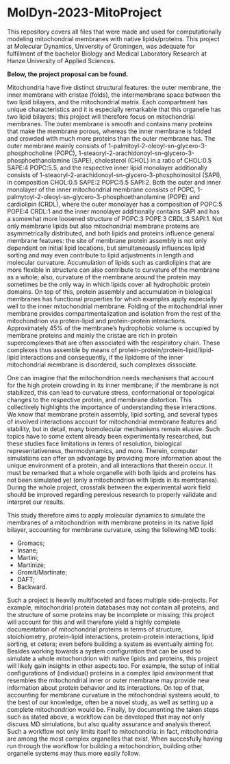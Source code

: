 # MolDyn-2023-MitoProject
This repository covers all files that were made and used for computationally modeling mitochondrial membranes with native lipids/proteins. This project at Molecular Dynamics, University of Groningen, was adequate for fulfillment of the bachelor Biology and Medical Laboratory Research at Hanze University of Applied Sciences.

**Below, the project proposal can be found.**

Mitochondria have five distinct structural features: the outer membrane, the inner membrane with cristae (folds), the intermembrane space between the two lipid bilayers, and the mitochondrial matrix. Each compartment has unique characteristics and it is especially remarkable that this organelle has two lipid bilayers; this project will therefore focus on mitochondrial membranes. The outer membrane is smooth and contains many proteins that make the membrane porous, whereas the inner membrane is folded and crowded with much more proteins than the outer membrane has. The outer membrane mainly consists of 1-palmitoyl-2-oleoyl-sn-glycero-3-phosphocholine (POPC), 1-steaoryl-2-arachidonoyl-sn-glycero-3-phosphoethanolamine (SAPE), cholesterol (CHOL) in a ratio of CHOL:0.5 SAPE:4 POPC:5.5, and the respective inner lipid monolayer additionally consists of 1-steaoryl-2-arachidonoyl-sn-glycero-3-phosphoinositol (SAPI), in composition CHOL:0.5 SAPE:2 POPC:5.5 SAPI:2. Both the outer and inner monolayer of the inner mitochondrial membrane consists of POPC, 1-palmytoyl-2-oleoyl-sn-glycero-3-phosphoethanolamine (POPE) and cardiolipin (CRDL), where the outer monolayer has a composition of POPC:5 POPE:4 CRDL:1 and the inner monolayer additionally contains SAPI and has a somewhat more loosened structure of POPC:3 POPE:3 CRDL:3 SAPI:1. Not only membrane lipids but also mitochondrial membrane proteins are asymmetrically distributed, and both lipids and proteins influence general membrane features: the site of membrane protein assembly is not only dependent on initial lipid locations, but simultaneously influences lipid sorting and may even contribute to lipid adjustments in length and molecular curvature. Accumulation of lipids such as cardiolipins that are more flexible in structure can also contribute to curvature of the membrane as a whole; also, curvature of the membrane around the protein may sometimes be the only way in which lipids cover all hydrophobic protein domains. On top of this, protein assembly and accumulation in biological membranes has functional properties for which examples apply especially well to the inner mitochondrial membrane. Folding of the mitochondrial inner membrane provides compartmentalization and isolation from the rest of the mitochondrion via protein-lipid and protein-protein interactions. Approximately 45% of the membrane’s hydrophobic volume is occupied by membrane proteins and mainly the cristae are rich in protein supercomplexes that are often associated with the respiratory chain. These complexes thus assemble by means of protein-protein/protein-lipid/lipid-lipid interactions and consequently, if the lipidome of the inner mitochondrial membrane is disordered, such complexes dissociate.

One can imagine that the mitochondrion needs mechanisms that account for the high protein crowding in its inner membrane; if the membrane is not stabilized, this can lead to curvature stress, conformational or topological changes to the respective protein, and membrane distortion. This collectively highlights the importance of understanding these interactions. We know that membrane protein assembly, lipid sorting, and several types of involved interactions account for mitochondrial membrane features and stability, but in detail, many biomolecular mechanisms remain elusive. Such topics have to some extent already been experimentally researched, but these studies face limitations in terms of resolution, biological representativeness, thermodynamics, and more. Therein, computer simulations can offer an advantage by providing more information about the unique environment of a protein, and all interactions that therein occur. It must be remarked that a whole organelle with both lipids and proteins has not been simulated yet (only a mitochondrion with lipids in its membranes). During the whole project, crosstalk between the experimental work field should be improved regarding perevious research to properly validate and interpret our results. 

This study therefore aims to apply molecular dynamics to simulate the membranes of a mitochondrion with membrane proteins in its native lipid bilayer, accounting for membrane curvature, using the following MD tools:

 - Gromacs;
 - Insane;
 - Martini;
 - Martinize;
 - Gromit/Martinate;
 - DAFT;
 - Backward.

Such a project is heavily multifaceted and faces multiple side-projects. For example, mitochondrial protein databases may not contain all proteins, and the structure of some proteins may be incomplete or missing; this project will account for this and will therefore yield a highly complete documentation of mitochondrial proteins in terms of structure, stoichiometry, protein-lipid interactions, protein-protein interactions, lipid sorting, et cetera; even before building a system as eventually aiming for. Besides working towards a system configuration that can be used to simulate a whole mitochondrion with native lipids and proteins, this project will likely gain insights in other aspects too. For example, the setup of initial configurations of (individual) proteins in a complex lipid environment that resembles the mitochondrial inner or outer membrane may provide new information about protein behavior and its interactions. On top of that, accounting for membrane curvature in the mitochondrial systems would, to the best of our knowledge, often be a novel study, as well as setting up a complete mitochondrion would be. Finally, by documenting the taken steps such as stated above, a workflow can be developed that may not only discuss MD simulations, but also quality assurance and analysis thereof. Such a workflow not only limits itself to mitochondria: in fact, mitochondria are among the most complex organelles that exist. When succesfully having run through the workflow for building a mitochondrion, building other organelle systems may thus more easily follow.
